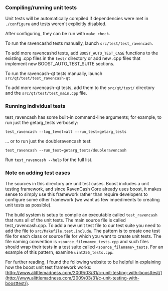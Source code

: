 ### Compiling/running unit tests

Unit tests will be automatically compiled if dependencies were met in `./configure`
and tests weren't explicitly disabled.

After configuring, they can be run with `make check`.

To run the ravencashd tests manually, launch `src/test/test_ravencash`.

To add more ravencashd tests, add `BOOST_AUTO_TEST_CASE` functions to the existing
.cpp files in the `test/` directory or add new .cpp files that
implement new BOOST_AUTO_TEST_SUITE sections.

To run the ravencash-qt tests manually, launch `src/qt/test/test_ravencash-qt`

To add more ravencash-qt tests, add them to the `src/qt/test/` directory and
the `src/qt/test/test_main.cpp` file.

### Running individual tests

test_ravencash has some built-in command-line arguments; for
example, to run just the getarg_tests verbosely:

    test_ravencash --log_level=all --run_test=getarg_tests

... or to run just the doubleravencash test:

    test_ravencash --run_test=getarg_tests/doubleravencash

Run `test_ravencash --help` for the full list.

### Note on adding test cases

The sources in this directory are unit test cases.  Boost includes a
unit testing framework, and since RavenCash Core already uses boost, it makes
sense to simply use this framework rather than require developers to
configure some other framework (we want as few impediments to creating
unit tests as possible).

The build system is setup to compile an executable called `test_ravencash`
that runs all of the unit tests.  The main source file is called
test_ravencash.cpp. To add a new unit test file to our test suite you need
to add the file to `src/Makefile.test.include`. The pattern is to create 
one test file for each class or source file for which you want to create 
unit tests.  The file naming convention is `<source_filename>_tests.cpp` 
and such files should wrap their tests in a test suite 
called `<source_filename>_tests`. For an example of this pattern, 
examine `uint256_tests.cpp`.

For further reading, I found the following website to be helpful in
explaining how the boost unit test framework works:
[http://www.alittlemadness.com/2009/03/31/c-unit-testing-with-boosttest/](http://www.alittlemadness.com/2009/03/31/c-unit-testing-with-boosttest/).
